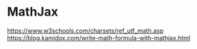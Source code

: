 # MathJax

https://www.w3schools.com/charsets/ref_utf_math.asp  
https://blog.kamidox.com/write-math-formula-with-mathjax.html






